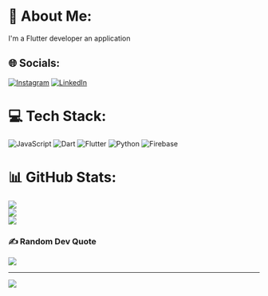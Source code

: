 # 💫 About Me:
I'm a Flutter developer an application 


## 🌐 Socials:
[![Instagram](https://img.shields.io/badge/Instagram-%23E4405F.svg?logo=Instagram&logoColor=white)](https://instagram.com/k1sedri98) [![LinkedIn](https://img.shields.io/badge/LinkedIn-%230077B5.svg?logo=linkedin&logoColor=white)](https://linkedin.com/in/keyvansedri) 

# 💻 Tech Stack:
![JavaScript](https://img.shields.io/badge/javascript-%23323330.svg?style=for-the-badge&logo=javascript&logoColor=%23F7DF1E) ![Dart](https://img.shields.io/badge/dart-%230175C2.svg?style=for-the-badge&logo=dart&logoColor=white) ![Flutter](https://img.shields.io/badge/Flutter-%2302569B.svg?style=for-the-badge&logo=Flutter&logoColor=white) ![Python](https://img.shields.io/badge/python-3670A0?style=for-the-badge&logo=python&logoColor=ffdd54) ![Firebase](https://img.shields.io/badge/firebase-a08021?style=for-the-badge&logo=firebase&logoColor=ffcd34)
# 📊 GitHub Stats:
![](https://github-readme-stats.vercel.app/api?username=keyvanmtf&theme=dark&hide_border=false&include_all_commits=true&count_private=false)<br/>
![](https://github-readme-streak-stats.herokuapp.com/?user=keyvanmtf&theme=dark&hide_border=false)<br/>
![](https://github-readme-stats.vercel.app/api/top-langs/?username=keyvanmtf&theme=dark&hide_border=false&include_all_commits=true&count_private=false&layout=compact)

### ✍️ Random Dev Quote
![](https://quotes-github-readme.vercel.app/api?type=horizontal&theme=radical)

---
[![](https://visitcount.itsvg.in/api?id=keyvanmtf&icon=0&color=0)](https://visitcount.itsvg.in)

<!-- Proudly created with GPRM ( https://gprm.itsvg.in ) -->
